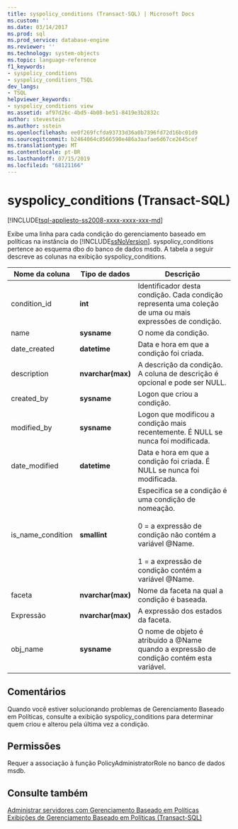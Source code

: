 ```yaml
---
title: syspolicy_conditions (Transact-SQL) | Microsoft Docs
ms.custom: ''
ms.date: 03/14/2017
ms.prod: sql
ms.prod_service: database-engine
ms.reviewer: ''
ms.technology: system-objects
ms.topic: language-reference
f1_keywords:
- syspolicy_conditions
- syspolicy_conditions_TSQL
dev_langs:
- TSQL
helpviewer_keywords:
- syspolicy_conditions view
ms.assetid: af97d26c-4bd5-4b08-be51-8419e3b2832c
author: stevestein
ms.author: sstein
ms.openlocfilehash: ee0f269fcfda93733d36a0b7396fd72d16bc01d9
ms.sourcegitcommit: b2464064c0566590e486a3aafae6d67ce2645cef
ms.translationtype: MT
ms.contentlocale: pt-BR
ms.lasthandoff: 07/15/2019
ms.locfileid: "68121166"
---
```

# <a name="syspolicyconditions-transact-sql"></a>syspolicy_conditions (Transact-SQL)
[!INCLUDE[tsql-appliesto-ss2008-xxxx-xxxx-xxx-md](../../includes/tsql-appliesto-ss2008-xxxx-xxxx-xxx-md.md)]

  Exibe uma linha para cada condição do gerenciamento baseado em políticas na instância do [!INCLUDE[ssNoVersion](../../includes/ssnoversion-md.md)]. syspolicy_conditions pertence ao esquema dbo do banco de dados msdb. A tabela a seguir descreve as colunas na exibição syspolicy_conditions.  
  
|Nome da coluna|Tipo de dados|Descrição|  
|-----------------|---------------|-----------------|  
|condition_id|**int**|Identificador desta condição. Cada condição representa uma coleção de uma ou mais expressões de condição.|  
|name|**sysname**|O nome da condição.|  
|date_created|**datetime**|Data e hora em que a condição foi criada.|  
|description|**nvarchar(max)**|A descrição da condição. A coluna de descrição é opcional e pode ser NULL.|  
|created_by|**sysname**|Logon que criou a condição.|  
|modified_by|**sysname**|Logon que modificou a condição mais recentemente. É NULL se nunca foi modificada.|  
|date_modified|**datetime**|Data e hora em que a condição foi criada. É NULL se nunca foi modificada.|  
|is_name_condition|**smallint**|Especifica se a condição é uma condição de nomeação.<br /><br /> 0 = a expressão de condição não contém a variável @Name.<br /><br /> 1 = a expressão de condição contém a variável @Name.|  
|faceta|**nvarchar(max)**|Nome da faceta na qual a condição é baseada.|  
|Expressão|**nvarchar(max)**|A expressão dos estados da faceta.|  
|obj_name|**sysname**|O nome de objeto é atribuído a @Name quando a expressão de condição contém esta variável.|  
  
## <a name="remarks"></a>Comentários  
 Quando você estiver solucionando problemas de Gerenciamento Baseado em Políticas, consulte a exibição syspolicy_conditions para determinar quem criou e alterou pela última vez a condição.  
  
## <a name="permissions"></a>Permissões  
 Requer a associação à função PolicyAdministratorRole no banco de dados msdb.  
  
## <a name="see-also"></a>Consulte também  
 [Administrar servidores com Gerenciamento Baseado em Políticas](../../relational-databases/policy-based-management/administer-servers-by-using-policy-based-management.md)   
 [Exibições de Gerenciamento Baseado em Políticas &#40;Transact-SQL&#41;](../../relational-databases/system-catalog-views/policy-based-management-views-transact-sql.md)  
  
  
